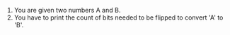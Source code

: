 1. You are given two numbers A and B.
2. You have to print the count of bits needed to be flipped to convert 'A' to 'B'.

